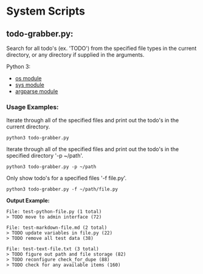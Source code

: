 # System Scripts

## todo-grabber.py:

Search for all todo's (ex. 'TODO') from the specified file types in the current directory, or any directory if supplied in the arguments.

Python 3:  
- [os module](https://docs.python.org/3/library/os.html)
- [sys module](https://docs.python.org/3/library/sys.html)
- [argparse module](https://docs.python.org/3/library/argparse.html)

### Usage Examples:

Iterate through all of the specified files and print out the todo's in the current directory.

    python3 todo-grabber.py

Iterate through all of the specified files and print out the todo's in the specified directory '-p ~/path'.

    python3 todo-grabber.py -p ~/path

Only show todo's for a specified files '-f file.py'.

    python3 todo-grabber.py -f ~/path/file.py


**Output Example:**

    File: test-python-file.py (1 total)
    > TODO move to admin interface (72)

    File: test-markdown-file.md (2 total)
    > TODO update variables in file.py (22)
    > TODO remove all test data (38)

    File: test-text-file.txt (3 total)
    > TODO figure out path and file storage (82)
    > TODO reconfigure check_for_dupe (88)
    > TODO check for any available items (160)

